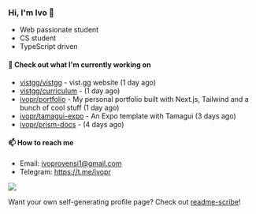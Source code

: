 ### Hi, I'm Ivo 👋

* Web passionate student
* CS student
* TypeScript driven

#### 👷 Check out what I'm currently working on

- [vistgg/vistgg](https://github.com/vistgg/vistgg) - vist.gg website (1 day ago)
- [vistgg/curriculum](https://github.com/vistgg/curriculum) -  (1 day ago)
- [ivopr/portfolio](https://github.com/ivopr/portfolio) - My personal portfolio built with Next.js, Tailwind and a bunch of cool stuff (1 day ago)
- [ivopr/tamagui-expo](https://github.com/ivopr/tamagui-expo) - An Expo template with Tamagui (3 days ago)
- [ivopr/prism-docs](https://github.com/ivopr/prism-docs) -  (4 days ago)

#### 📫 How to reach me

- Email: [ivoprovensi1@gmail.com](mailto://ivoprovensi1@gmail.com)
- Telegram: https://t.me/ivopr

![](https://github-readme-stats.vercel.app/api/top-langs/?username=ivopr&langs_count=10&layout=compact&theme=react&hide_border=true&bg_color=0D1117&title_color=5ce1e6&icon_color=5ce1e6)

Want your own self-generating profile page? Check out [readme-scribe](https://github.com/muesli/readme-scribe)!
